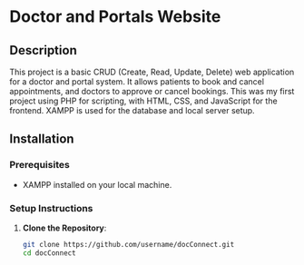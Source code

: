 # Doctor and Portals Website

## Description
This project is a basic CRUD (Create, Read, Update, Delete) web application for a doctor and portal system. It allows patients to book and cancel appointments, and doctors to approve or cancel bookings. This was my first project using PHP for scripting, with HTML, CSS, and JavaScript for the frontend. XAMPP is used for the database and local server setup.

## Installation

### Prerequisites
- XAMPP installed on your local machine.

### Setup Instructions
1. **Clone the Repository**:
   ```sh
   git clone https://github.com/username/docConnect.git
   cd docConnect
